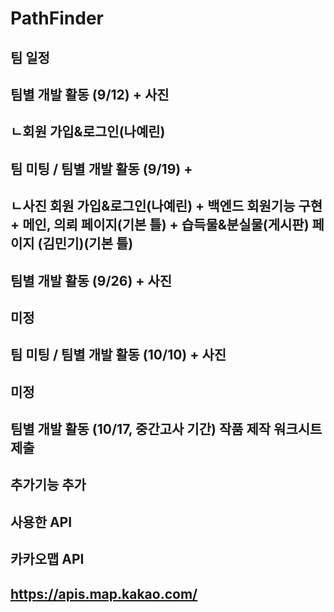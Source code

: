 # PathFinder


## 팀 일정 

## 팀별 개발 활동 (9/12) + 사진   
## ㄴ회원 가입&로그인(나예린) 

## 팀 미팅 / 팀별 개발 활동 (9/19) + 
## ㄴ사진 회원 가입&로그인(나예린) + 백엔드 회원기능 구현 + 메인, 의뢰 페이지(기본 틀) + 습득물&분실물(게시판) 페이지 (김민기)(기본 틀)

## 팀별 개발 활동 (9/26) + 사진   
## 미정
## 팀 미팅 / 팀별 개발 활동 (10/10) + 사진
## 미정
## 팀별 개발 활동 (10/17, 중간고사 기간) 작품 제작 워크시트 제출
## 추가기능 추가

## 사용한 API 

## 카카오맵 API
## https://apis.map.kakao.com/

## 
